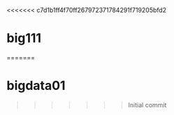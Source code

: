 <<<<<<< c7d1b1ff4f70ff267972371784291f719205bfd2
# big111
=======
# bigdata01
>>>>>>> Initial commit
